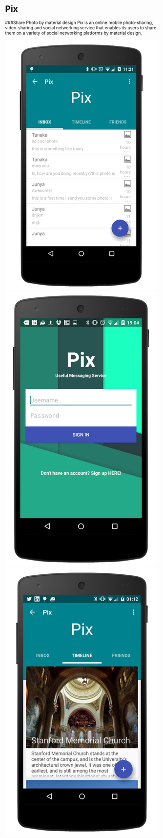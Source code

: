 # Pix

###Share Photo by material design
Pix is an online mobile photo-sharing, video-sharing and social networking service that enables its users to share them on a variety of social networking platforms by material design.

 ![](https://github.com/Junya384/Pix/blob/image/image/Screen%20Shot%202015-05-25%20at%2019.10.14.png)![](https://github.com/Junya384/Pix/blob/image/image/Screen%20Shot%202015-05-25%20at%2019.13.55.png)![](https://github.com/Junya384/Pix/blob/image/image/Screen%20Shot%202015-05-25%20at%2019.15.00.png)
 

